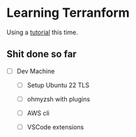 # Learning Terranform 

Using a [tutorial](https://youtu.be/SLB_c_ayRMo) this time.

## Shit done so far



- [ ] Dev Machine
  - [ ] Setup Ubuntu 22 TLS
  - [ ] ohmyzsh with plugins
  - [ ] AWS cli
  - [ ] VSCode extensions

